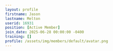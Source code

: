 ```yaml
---
layout: profile
firstname: Jason
lastname: Melton
userid: 16931
position: [Active Member]
join_date: 2025-06-28 00:00:00 -0400
training: []
profile: /assets/img/members/default/avatar.png
---
```

